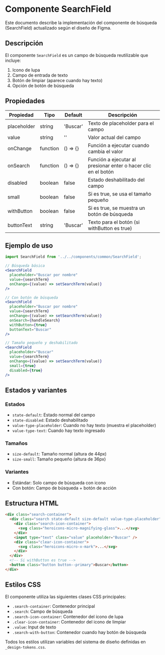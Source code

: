 # Componente SearchField

Este documento describe la implementación del componente de búsqueda (SearchField) actualizado según el diseño de Figma.

## Descripción

El componente `SearchField` es un campo de búsqueda reutilizable que incluye:

1. Icono de lupa
2. Campo de entrada de texto
3. Botón de limpiar (aparece cuando hay texto)
4. Opción de botón de búsqueda

## Propiedades

| Propiedad | Tipo | Default | Descripción |
|-----------|------|---------|-------------|
| placeholder | string | 'Buscar' | Texto de placeholder para el campo |
| value | string | '' | Valor actual del campo |
| onChange | function | () => {} | Función a ejecutar cuando cambia el valor |
| onSearch | function | () => {} | Función a ejecutar al presionar enter o hacer clic en el botón |
| disabled | boolean | false | Estado deshabilitado del campo |
| small | boolean | false | Si es true, se usa el tamaño pequeño |
| withButton | boolean | false | Si es true, se muestra un botón de búsqueda |
| buttonText | string | 'Buscar' | Texto para el botón (si withButton es true) |

## Ejemplo de uso

```jsx
import SearchField from '../../components/common/SearchField';

// Búsqueda básica
<SearchField
  placeholder="Buscar por nombre"
  value={searchTerm}
  onChange={(value) => setSearchTerm(value)}
/>

// Con botón de búsqueda
<SearchField
  placeholder="Buscar por nombre"
  value={searchTerm}
  onChange={(value) => setSearchTerm(value)}
  onSearch={handleSearch}
  withButton={true}
  buttonText="Buscar"
/>

// Tamaño pequeño y deshabilitado
<SearchField
  placeholder="Buscar"
  value={searchTerm}
  onChange={(value) => setSearchTerm(value)}
  small={true}
  disabled={true}
/>
```

## Estados y variantes

### Estados
- `state-default`: Estado normal del campo
- `state-disabled`: Estado deshabilitado
- `value-type-placeholder`: Cuando no hay texto (muestra el placeholder)
- `value-type-text`: Cuando hay texto ingresado

### Tamaños
- `size-default`: Tamaño normal (altura de 44px)
- `size-small`: Tamaño pequeño (altura de 36px)

### Variantes
- Estándar: Solo campo de búsqueda con icono
- Con botón: Campo de búsqueda + botón de acción

## Estructura HTML

```html
<div class="search-container">
  <div class="search state-default size-default value-type-placeholder">
    <div class="search-icon-container">
      <svg class="heroicons-micro-magnifying-glass">...</svg>
    </div>
    <input type="text" class="value" placeholder="Buscar" />
    <div class="clear-icon-container">
      <svg class="heroicons-micro-x-mark">...</svg>
    </div>
  </div>
  <!-- Si withButton es true -->
  <button class="button button--primary">Buscar</button>
</div>
```

## Estilos CSS

El componente utiliza las siguientes clases CSS principales:

- `.search-container`: Contenedor principal
- `.search`: Campo de búsqueda
- `.search-icon-container`: Contenedor del icono de lupa
- `.clear-icon-container`: Contenedor del icono de limpiar
- `.value`: Input de texto
- `.search-with-button`: Contenedor cuando hay botón de búsqueda

Todos los estilos utilizan variables del sistema de diseño definidas en `_design-tokens.css`.
